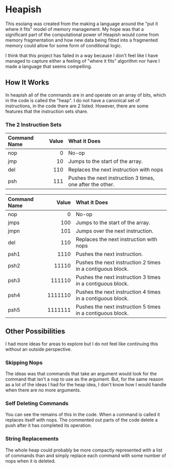# Heapish
This esolang was created from the making a language around the "put it
where it fits" model of memory management. My hope was that a
significant part of the computational power of Heapish would come from
memory fragmentation and how new data being fitted into a fragmented
memory could allow for some form of conditional logic. 

I think that this project has failed in a way because I don't feel like
I have managed to capture either a feeling of "where it fits" algorithm
nor have I made a language that seems compelling.

## How It Works
In heapish all of the commands are in and operate on an array of bits,
which in the code is called the "heap". I do not have a canonical set of
instructions, in the code there are 2 listed. However, there are some
features that the instruction sets share. 

### The 2 Instruction Sets
Command Name | Value | What it Does
:--- | ---: | :---
nop | 0 | No-op
jmp | 10 | Jumps to the start of the array.
del | 110 | Replaces the next instruction with nops
psh | 111 | Pushes the next instruction 3 times, one after the other.

Command Name | Value | What it Does
:--- | ---: | :---
nop | 0 | No-op
jmps | 100 | Jumps to the start of the array.
jmpn | 101 | Jumps over the next instruction.
del | 110 | Replaces the next instruction with nops
psh1 | 1110 | Pushes the next instruction.
psh2 | 11110 | Pushes the next instruction 2 times in a contiguous block.
psh3 | 111110 | Pushes the next instruction 3 times in a contiguous block.
psh4 | 1111110 | Pushes the next instruction 4 times in a contiguous block.
psh5 | 1111111 | Pushes the next instruction 5 times in a contiguous block.

## Other Possibilities
I had more ideas for areas to explore but I do not feel like continuing
this without an outside perspective.

### Skipping Nops
The ideas was that commands that take an argument would look for the
command that isn't a nop to use as the argument. But, for the same
reason as a lot of the ideas I had for the heap idea, I don't know how I
would handle when there are no more arguments.

### Self Deleting Commands
You can see the remains of this in the code. When a command is called it
replaces itself with nops. The commented out parts of the code delete a
push after it has completed its operation.

### String Replacements
The whole heap could probably be more compactly represented with a list
of commands than and simply replace each command with some number of
nops when it is deleted. 

